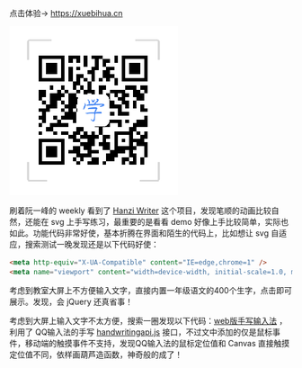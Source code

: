 点击体验→ <https://xuebihua.cn>

![xuebihua_qr](https://github.com/lmm214/xuebihua/blob/master/xuebihua_qr.png)

刷着阮一峰的 weekly 看到了 [Hanzi Writer](https://chanind.github.io/hanzi-writer/cn/) 这个项目，发现笔顺的动画比较自然，还能在 svg 上手写练习，最重要的是看看 demo 好像上手比较简单，实际也如此。功能代码非常好使，基本折腾在界面和陌生的代码上，比如想让 svg 自适应，搜索测试一晚发现还是以下代码好使：

```html
<meta http-equiv="X-UA-Compatible" content="IE=edge,chrome=1" />
<meta name="viewport" content="width=device-width, initial-scale=1.0, maximum-scale=1.0, user-scalable=0">
```

考虑到教室大屏上不方便输入文字，直接内置一年级语文的400个生字，点击即可展示。发现，会 jQuery 还真省事！

考虑到大屏上输入文字不太方便，搜索一圈发现以下代码：[web版手写输入法](https://my.oschina.net/u/3112095/blog/3038734) ，利用了 QQ输入法的手写 [handwritingapi.js](http://s.pc.qq.com/webime/hw/js/handwritingapi.js) 接口，不过文中添加的仅是鼠标事件，移动端的触摸事件不支持，发现QQ输入法的鼠标定位值和 Canvas 直接触摸定位值不同，依样画葫芦造函数，神奇般的成了！
